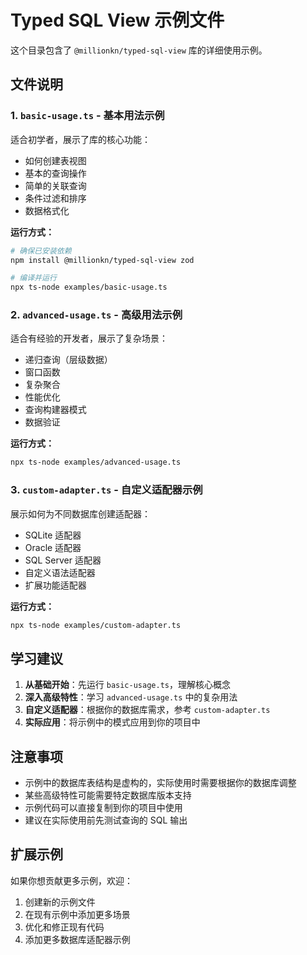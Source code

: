 # Typed SQL View 示例文件

这个目录包含了 `@millionkn/typed-sql-view` 库的详细使用示例。

## 文件说明

### 1. `basic-usage.ts` - 基本用法示例
适合初学者，展示了库的核心功能：
- 如何创建表视图
- 基本的查询操作
- 简单的关联查询
- 条件过滤和排序
- 数据格式化

**运行方式：**
```bash
# 确保已安装依赖
npm install @millionkn/typed-sql-view zod

# 编译并运行
npx ts-node examples/basic-usage.ts
```

### 2. `advanced-usage.ts` - 高级用法示例
适合有经验的开发者，展示了复杂场景：
- 递归查询（层级数据）
- 窗口函数
- 复杂聚合
- 性能优化
- 查询构建器模式
- 数据验证

**运行方式：**
```bash
npx ts-node examples/advanced-usage.ts
```

### 3. `custom-adapter.ts` - 自定义适配器示例
展示如何为不同数据库创建适配器：
- SQLite 适配器
- Oracle 适配器  
- SQL Server 适配器
- 自定义语法适配器
- 扩展功能适配器

**运行方式：**
```bash
npx ts-node examples/custom-adapter.ts
```

## 学习建议

1. **从基础开始**：先运行 `basic-usage.ts`，理解核心概念
2. **深入高级特性**：学习 `advanced-usage.ts` 中的复杂用法
3. **自定义适配器**：根据你的数据库需求，参考 `custom-adapter.ts`
4. **实际应用**：将示例中的模式应用到你的项目中

## 注意事项

- 示例中的数据库表结构是虚构的，实际使用时需要根据你的数据库调整
- 某些高级特性可能需要特定数据库版本支持
- 示例代码可以直接复制到你的项目中使用
- 建议在实际使用前先测试查询的 SQL 输出

## 扩展示例

如果你想贡献更多示例，欢迎：
1. 创建新的示例文件
2. 在现有示例中添加更多场景
3. 优化和修正现有代码
4. 添加更多数据库适配器示例
